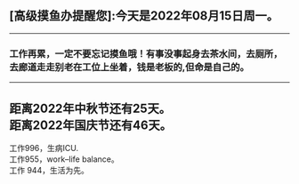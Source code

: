 ## [高级摸鱼办提醒您]:今天是2022年08月15日周一。
---
### 工作再累，一定不要忘记摸鱼哦！有事没事起身去茶水间，去厕所，去廊道走走别老在工位上坐着，钱是老板的,但命是自己的。
---
距离2022年中秋节还有25天。  
距离2022年国庆节还有46天。  
---
工作996，生病ICU.  
工作955，work–life balance。  
工作 944，生活为先。